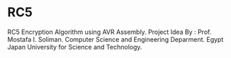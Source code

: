 # RC5
RC5 Encryption Algorithm using AVR Assembly.
Project Idea By : Prof. Mostafa I. Soliman.
Computer Science and Engineering Deparment.
Egypt Japan University for Science and Technology.

